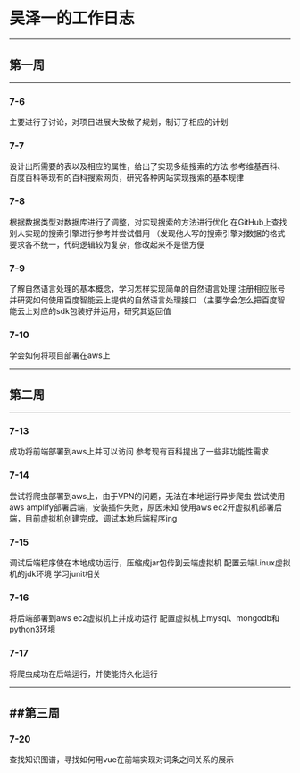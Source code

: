 # 吴泽一的工作日志
---
## 第一周
---
### 7-6
主要进行了讨论，对项目进展大致做了规划，制订了相应的计划
### 7-7	
设计出所需要的表以及相应的属性，给出了实现多级搜索的方法
参考维基百科、百度百科等现有的百科搜索网页，研究各种网站实现搜索的基本规律
### 7-8	
根据数据类型对数据库进行了调整，对实现搜索的方法进行优化
	在GitHub上查找别人实现的搜索引擎进行参考并尝试借用
	（发现他人写的搜索引擎对数据的格式要求各不统一，代码逻辑较为复杂，修改起来不是很方便
### 7-9	
了解自然语言处理的基本概念，学习怎样实现简单的自然语言处理
	注册相应账号并研究如何使用百度智能云上提供的自然语言处理接口
	（主要学会怎么把百度智能云上对应的sdk包装好并运用，研究其返回值
### 7-10	
学会如何将项目部署在aws上

---
## 第二周
---
### 7-13
成功将前端部署到aws上并可以访问
参考现有百科提出了一些非功能性需求
### 7-14
尝试将爬虫部署到aws上，由于VPN的问题，无法在本地运行异步爬虫
尝试使用aws amplify部署后端，安装插件失败，原因未知
使用aws ec2开虚拟机部署后端，目前虚拟机创建完成，调试本地后端程序ing
### 7-15
调试后端程序使在本地成功运行，压缩成jar包传到云端虚拟机
配置云端Linux虚拟机的jdk环境
学习junit相关
### 7-16
将后端部署到aws ec2虚拟机上并成功运行
配置虚拟机上mysql、mongodb和python3环境
### 7-17
将爬虫成功在后端运行，并使能持久化运行

---
##第三周
---
### 7-20
查找知识图谱，寻找如何用vue在前端实现对词条之间关系的展示
